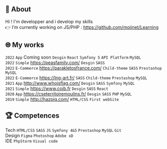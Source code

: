 ## 🎯 About
Hi ! I'm developper and i develop my skills  
👉 I’m currently working on JS/PHP : https://github.com/mojinet/Learning

## 🌐 My works
```2022``` ```App```  Coming soon   ```Desgin``` ```React``` ```Symfony 5``` ```API Platform```  ```MySQL```    
```2022``` ```Simple``` https://peasfamily.com/  ```Desgin``` ```SASS```    
```2022``` ```E-Commerce```  https://parakletosfrance.com/   ```Child-theme``` ```SASS``` ```Prestashop``` ```MySQL```    
```2022``` ```E-Commerce``` https://lng-art.fr/ ```SASS``` ```Child-theme``` ```Prestashop``` ```MySQL```    
```2021``` ```App``` http://www.whoisflag.com/ ```Desgin``` ```SASS``` ```Symfony``` ```MySQL```    
```2021``` ```Simple``` https://www.cojb.fr ```Desgin``` ```SASS``` ```React```   
```2020``` ```App``` https://cseterritoiremoulins.fr/ ```Desgin``` ```SASS``` ```PHP``` ```MySQL```   
```2019``` ```Simple``` http://hazpiq.com/  ```HTML/CSS``` ```First webSite```  

## 🏆 Competences
Tech ```HTML/CSS``` ```SASS``` ```JS``` ```Symfony 4&5``` ```Prestashop```  ```MySQL``` ```Git```  
Design ```Figma``` ```Photoshop``` ```Adobe xD```   
IDE ```PhpStorm``` ```Visual code``` 

<!--
**mojinet/mojinet** is a ✨ _special_ ✨ repository because its `README.md` (this file) appears on your GitHub profile.
Here are some ideas to get you started:
- 🔭 I’m currently working on ...
- 🌱 I’m currently learning ...
- 👯 I’m looking to collaborate on ...
- 🤔 I’m looking for help with ...
- 💬 Ask me about ...
- 📫 How to reach me: ...
- 😄 Pronouns: ...
- ⚡ Fun fact: ...
-->

